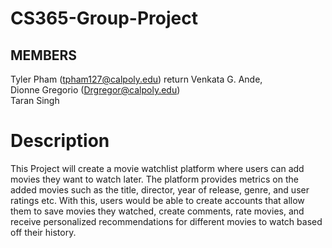 # CS365-Group-Project

## MEMBERS

Tyler Pham (tpham127@calpoly.edu)   return
Venkata G. Ande,    
Dionne Gregorio (Drgregor@calpoly.edu)    
Taran Singh  

# Description

This Project will create a movie watchlist platform where users can add movies they want to watch later. The platform provides metrics on the added movies such as the title, director, year of release, genre, and user ratings etc. With this, users would be able to create accounts that allow them to save movies they watched, create comments, rate movies, and receive personalized recommendations for different movies to watch based off their history. 
